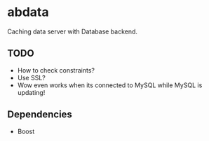 # abdata

Caching data server with Database backend.

## TODO

* How to check constraints?
* Use SSL?
* Wow even works when its connected to MySQL while MySQL is updating!

## Dependencies

* Boost
